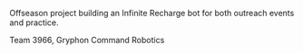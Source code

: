 Offseason project building an Infinite Recharge bot for both outreach events and practice.

Team 3966, Gryphon Command Robotics
